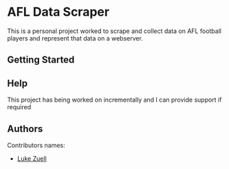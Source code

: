 # AFL Data Scraper
This is a personal project worked to scrape and collect data on AFL football players and represent that data on a webserver.

## Getting Started
   
## Help

This project has being worked on incrementally and I can provide support if required

## Authors

Contributors names:
- [Luke Zuell](https://github.com/LukeZuell)







